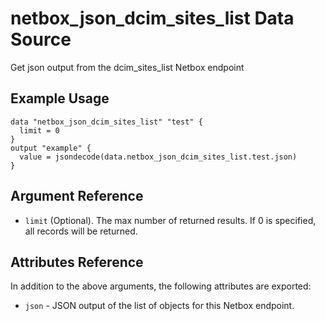 # netbox\_json\_dcim\_sites\_list Data Source

Get json output from the dcim_sites_list Netbox endpoint

## Example Usage

```hcl
data "netbox_json_dcim_sites_list" "test" {
  limit = 0
}
output "example" {
  value = jsondecode(data.netbox_json_dcim_sites_list.test.json)
}
```

## Argument Reference

* ``limit`` (Optional). The max number of returned results. If 0 is specified, all records will be returned.

## Attributes Reference

In addition to the above arguments, the following attributes are exported:
* ``json`` - JSON output of the list of objects for this Netbox endpoint.

